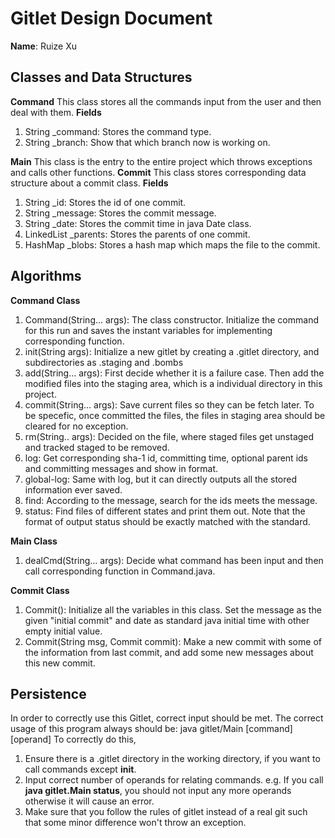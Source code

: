 # Gitlet Design Document
**Name**: Ruize Xu

## **Classes and Data Structures**

**Command**
This class stores all the commands input from the user and then deal with them.
**Fields**

1. String _command: Stores the command type.
2. String _branch: Show that which branch now is working on.

**Main**
This class is the entry to the entire project which throws exceptions and calls other functions.
**Commit**
This class stores corresponding data structure about a commit class.
**Fields**

1. String _id: Stores the id of one commit.
2. String _message: Stores the commit message.
3. String _date: Stores the commit time in java Date class.
4. LinkedList _parents: Stores the parents of one commit.
5. HashMap _blobs: Stores a hash map which maps the file to the commit.
## **Algorithms**

**Command Class**

1. Command(String... args): The class constructor. Initialize the command for this run and saves the instant variables for implementing corresponding function.
2. init(String args): Initialize a new gitlet by creating a .gitlet directory, and subdirectories as .staging and .bombs 
3. add(String... args): First decide whether it is a failure case. Then add the modified files into the staging area, which is a individual directory in this project.
4. commit(String... args): Save current files so they can be fetch later. To be specefic, once committed the files, the files in staging area should be cleared for no exception.
5. rm(String.. args): Decided on the file, where staged files get unstaged and tracked staged to be removed.
6. log: Get corresponding sha-1 id, committing time, optional parent ids and committing messages and show in format.
7. global-log: Same with log, but it can directly outputs all the stored information ever saved.
8. find: According to the message, search for the ids meets the message.
9. status: Find files of different states and print them out. Note that the format of output status should be exactly matched with the standard.

**Main Class**

1. dealCmd(String... args): Decide what command has been input and then call corresponding function in Command.java.

**Commit Class**

1. Commit(): Initialize all the variables in this class. Set the message as the given "initial commit" and date as standard java initial time with other empty initial value.
2. Commit(String msg, Commit commit): Make a new commit with some of the information from last commit, and add some new messages about this new commit.
## **Persistence**

In order to correctly use this Gitlet, correct input should be met. The correct usage of this program always should be: 
java gitlet/Main \[command\] [operand] 
To correctly do this,

1. Ensure there is a .gitlet directory in the working directory, if you want to call commands except **init**.
2. Input correct number of operands for relating commands. e.g. If you call **java gitlet.Main status**, you should not input any more operands otherwise it will cause an error.
3. Make sure that you follow the rules of gitlet instead of a real git such that some minor difference won't throw an exception.